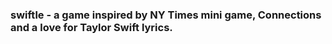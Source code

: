 ### swiftle - a game inspired by NY Times mini game, Connections and a love for Taylor Swift lyrics.
